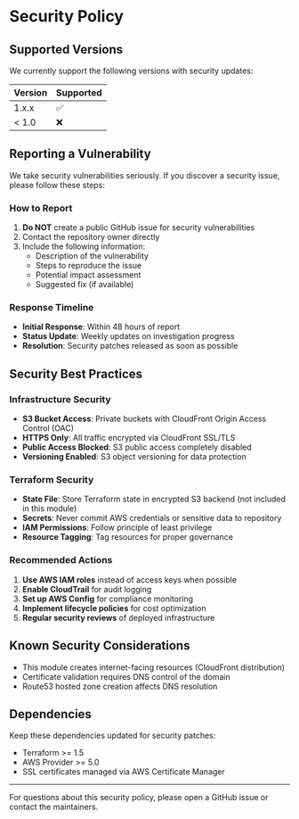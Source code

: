 # Security Policy

## Supported Versions

We currently support the following versions with security updates:

| Version | Supported          |
| ------- | ------------------ |
| 1.x.x   | :white_check_mark: |
| < 1.0   | :x:                |

## Reporting a Vulnerability

We take security vulnerabilities seriously. If you discover a security issue, please follow these steps:

### How to Report

1. **Do NOT** create a public GitHub issue for security vulnerabilities
2. Contact the repository owner directly
3. Include the following information:
   - Description of the vulnerability
   - Steps to reproduce the issue
   - Potential impact assessment
   - Suggested fix (if available)

### Response Timeline

- **Initial Response**: Within 48 hours of report
- **Status Update**: Weekly updates on investigation progress
- **Resolution**: Security patches released as soon as possible

## Security Best Practices

### Infrastructure Security

- **S3 Bucket Access**: Private buckets with CloudFront Origin Access Control (OAC)
- **HTTPS Only**: All traffic encrypted via CloudFront SSL/TLS
- **Public Access Blocked**: S3 public access completely disabled
- **Versioning Enabled**: S3 object versioning for data protection

### Terraform Security

- **State File**: Store Terraform state in encrypted S3 backend (not included in this module)
- **Secrets**: Never commit AWS credentials or sensitive data to repository
- **IAM Permissions**: Follow principle of least privilege
- **Resource Tagging**: Tag resources for proper governance

### Recommended Actions

1. **Use AWS IAM roles** instead of access keys when possible
2. **Enable CloudTrail** for audit logging
3. **Set up AWS Config** for compliance monitoring
4. **Implement lifecycle policies** for cost optimization
5. **Regular security reviews** of deployed infrastructure

## Known Security Considerations

- This module creates internet-facing resources (CloudFront distribution)
- Certificate validation requires DNS control of the domain
- Route53 hosted zone creation affects DNS resolution

## Dependencies

Keep these dependencies updated for security patches:

- Terraform >= 1.5
- AWS Provider >= 5.0
- SSL certificates managed via AWS Certificate Manager

---

For questions about this security policy, please open a GitHub issue or contact the maintainers.
